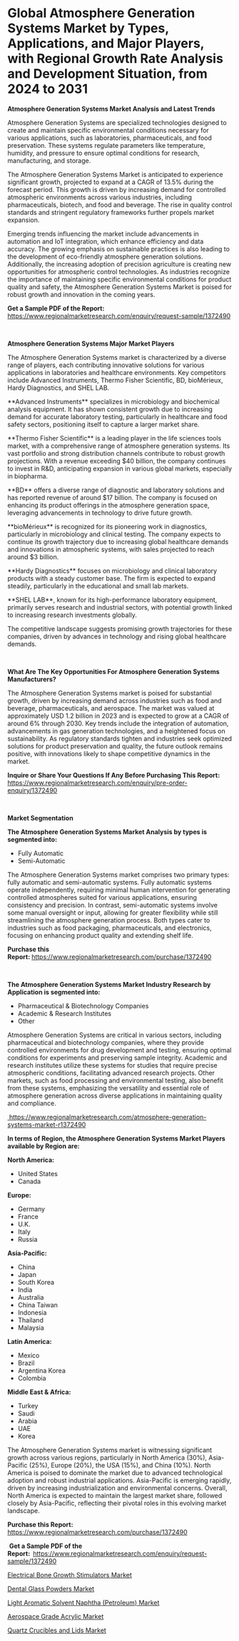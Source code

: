 <p><h1>Global Atmosphere Generation Systems Market by Types, Applications, and Major Players, with Regional Growth Rate Analysis and Development Situation, from 2024 to 2031</h1></p><p><strong>Atmosphere Generation Systems Market Analysis and Latest Trends</strong></p>
<p><p>Atmosphere Generation Systems are specialized technologies designed to create and maintain specific environmental conditions necessary for various applications, such as laboratories, pharmaceuticals, and food preservation. These systems regulate parameters like temperature, humidity, and pressure to ensure optimal conditions for research, manufacturing, and storage.</p><p>The Atmosphere Generation Systems Market is anticipated to experience significant growth, projected to expand at a CAGR of 13.5% during the forecast period. This growth is driven by increasing demand for controlled atmospheric environments across various industries, including pharmaceuticals, biotech, and food and beverage. The rise in quality control standards and stringent regulatory frameworks further propels market expansion.</p><p>Emerging trends influencing the market include advancements in automation and IoT integration, which enhance efficiency and data accuracy. The growing emphasis on sustainable practices is also leading to the development of eco-friendly atmosphere generation solutions. Additionally, the increasing adoption of precision agriculture is creating new opportunities for atmospheric control technologies. As industries recognize the importance of maintaining specific environmental conditions for product quality and safety, the Atmosphere Generation Systems Market is poised for robust growth and innovation in the coming years.</p></p>
<p><strong>Get a Sample PDF of the Report:&nbsp;</strong> <a href="https://www.regionalmarketresearch.com/enquiry/request-sample/1372490">https://www.regionalmarketresearch.com/enquiry/request-sample/1372490</a></p>
<p>&nbsp;</p>
<p><strong>Atmosphere Generation Systems Major Market Players</strong></p>
<p><p>The Atmosphere Generation Systems market is characterized by a diverse range of players, each contributing innovative solutions for various applications in laboratories and healthcare environments. Key competitors include Advanced Instruments, Thermo Fisher Scientific, BD, bioMérieux, Hardy Diagnostics, and SHEL LAB.</p><p>**Advanced Instruments** specializes in microbiology and biochemical analysis equipment. It has shown consistent growth due to increasing demand for accurate laboratory testing, particularly in healthcare and food safety sectors, positioning itself to capture a larger market share.</p><p>**Thermo Fisher Scientific** is a leading player in the life sciences tools market, with a comprehensive range of atmosphere generation systems. Its vast portfolio and strong distribution channels contribute to robust growth projections. With a revenue exceeding $40 billion, the company continues to invest in R&D, anticipating expansion in various global markets, especially in biopharma.</p><p>**BD** offers a diverse range of diagnostic and laboratory solutions and has reported revenue of around $17 billion. The company is focused on enhancing its product offerings in the atmosphere generation space, leveraging advancements in technology to drive future growth.</p><p>**bioMérieux** is recognized for its pioneering work in diagnostics, particularly in microbiology and clinical testing. The company expects to continue its growth trajectory due to increasing global healthcare demands and innovations in atmospheric systems, with sales projected to reach around $3 billion.</p><p>**Hardy Diagnostics** focuses on microbiology and clinical laboratory products with a steady customer base. The firm is expected to expand steadily, particularly in the educational and small lab markets.</p><p>**SHEL LAB**, known for its high-performance laboratory equipment, primarily serves research and industrial sectors, with potential growth linked to increasing research investments globally.</p><p>The competitive landscape suggests promising growth trajectories for these companies, driven by advances in technology and rising global healthcare demands.</p></p>
<p>&nbsp;</p>
<p><strong>What Are The Key Opportunities For Atmosphere Generation Systems Manufacturers?</strong></p>
<p><p>The Atmosphere Generation Systems market is poised for substantial growth, driven by increasing demand across industries such as food and beverage, pharmaceuticals, and aerospace. The market was valued at approximately USD 1.2 billion in 2023 and is expected to grow at a CAGR of around 6% through 2030. Key trends include the integration of automation, advancements in gas generation technologies, and a heightened focus on sustainability. As regulatory standards tighten and industries seek optimized solutions for product preservation and quality, the future outlook remains positive, with innovations likely to shape competitive dynamics in the market.</p></p>
<p><strong>Inquire or Share Your Questions If Any Before Purchasing This Report:</strong> <a href="https://www.regionalmarketresearch.com/enquiry/pre-order-enquiry/1372490">https://www.regionalmarketresearch.com/enquiry/pre-order-enquiry/1372490</a></p>
<p>&nbsp;</p>
<p><strong>Market Segmentation</strong></p>
<p><strong>The Atmosphere Generation Systems Market Analysis by types is segmented into:</strong></p>
<p><ul><li>Fully Automatic</li><li>Semi-Automatic</li></ul></p>
<p><p>The Atmosphere Generation Systems market comprises two primary types: fully automatic and semi-automatic systems. Fully automatic systems operate independently, requiring minimal human intervention for generating controlled atmospheres suited for various applications, ensuring consistency and precision. In contrast, semi-automatic systems involve some manual oversight or input, allowing for greater flexibility while still streamlining the atmosphere generation process. Both types cater to industries such as food packaging, pharmaceuticals, and electronics, focusing on enhancing product quality and extending shelf life.</p></p>
<p><strong>Purchase this Report:&nbsp;</strong><a href="https://www.regionalmarketresearch.com/purchase/1372490">https://www.regionalmarketresearch.com/purchase/1372490</a></p>
<p>&nbsp;</p>
<p><strong>The Atmosphere Generation Systems Market Industry Research by Application is segmented into:</strong></p>
<p><ul><li>Pharmaceutical & Biotechnology Companies</li><li>Academic & Research Institutes</li><li>Other</li></ul></p>
<p><p>Atmosphere Generation Systems are critical in various sectors, including pharmaceutical and biotechnology companies, where they provide controlled environments for drug development and testing, ensuring optimal conditions for experiments and preserving sample integrity. Academic and research institutes utilize these systems for studies that require precise atmospheric conditions, facilitating advanced research projects. Other markets, such as food processing and environmental testing, also benefit from these systems, emphasizing the versatility and essential role of atmosphere generation across diverse applications in maintaining quality and compliance.</p></p>
<p><a href="https://www.regionalmarketresearch.com/atmosphere-generation-systems-market-r1372490">&nbsp;https://www.regionalmarketresearch.com/atmosphere-generation-systems-market-r1372490</a></p>
<p><strong>In terms of Region, the Atmosphere Generation Systems Market Players available by Region are:</strong></p>
<p>
    <p> <strong> North America: </strong>
        <ul>
            <li>United States</li>
            <li>Canada</li>
        </ul>
        </p> 
    <p> <strong> Europe: </strong>
        <ul>
            <li>Germany</li>
            <li>France</li>
            <li>U.K.</li>
            <li>Italy</li>
            <li>Russia</li>
        </ul>
        </p> 
    <p> <strong> Asia-Pacific: </strong>
        <ul>
            <li>China</li>
            <li>Japan</li>
            <li>South Korea</li>
            <li>India</li>
            <li>Australia</li>
            <li>China Taiwan</li>
            <li>Indonesia</li>
            <li>Thailand</li>
            <li>Malaysia</li>
        </ul>
        </p> 
    <p> <strong> Latin America: </strong>
        <ul>
            <li>Mexico</li>
            <li>Brazil</li>
            <li>Argentina Korea</li>
            <li>Colombia</li>
        </ul>
        </p> 
    <p> <strong> Middle East & Africa: </strong>
        <ul>
            <li>Turkey</li>
            <li>Saudi</li>
            <li>Arabia</li>
            <li>UAE</li>
            <li>Korea</li>
        </ul>
    </p>
    </p>
<p><p>The Atmosphere Generation Systems market is witnessing significant growth across various regions, particularly in North America (30%), Asia-Pacific (25%), Europe (20%), the USA (15%), and China (10%). North America is poised to dominate the market due to advanced technological adoption and robust industrial applications. Asia-Pacific is emerging rapidly, driven by increasing industrialization and environmental concerns. Overall, North America is expected to maintain the largest market share, followed closely by Asia-Pacific, reflecting their pivotal roles in this evolving market landscape.</p></p>
<p><strong>Purchase this Report: </strong><a href="https://www.regionalmarketresearch.com/purchase/1372490">https://www.regionalmarketresearch.com/purchase/1372490</a></p>
<p>&nbsp;<strong>Get a Sample PDF of the Report:&nbsp;&nbsp;</strong><a href="https://www.regionalmarketresearch.com/enquiry/request-sample/1372490">https://www.regionalmarketresearch.com/enquiry/request-sample/1372490</a></p>
<p><strong></strong></p>
<p><p><a href="https://www.linkedin.com/pulse/global-electrical-bone-growth-stimulators-market-analysis-trends-cumxc">Electrical Bone Growth Stimulators Market</a></p><p><a href="https://github.com/NathanColeman327/Market-Research-Report-List-1/blob/main/dental-glass-powders-market.md">Dental Glass Powders Market</a></p><p><a href="https://issuu.com/reportprime-2/docs/light-aromatic-solvent-naphtha-petr_08455bd9f4120a">Light Aromatic Solvent Naphtha (Petroleum) Market</a></p><p><a href="https://issuu.com/reportprime-2/docs/aerospace-grade-acrylic-market-size_6dbad7b684fcdc">Aerospace Grade Acrylic Market</a></p><p><a href="https://github.com/indrystar/Market-Research-Report-List-5/blob/main/quartz-crucibles-and-lids-market.md">Quartz Crucibles and Lids Market</a></p></p>